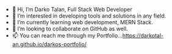 - 👋 Hi, I’m Darko Talan, Full Stack Web Developer
- 👀 I’m interested in developing tools and solutions in any field. 
- 🌱 I’m currently learning web development, MERN Stack.
- 💞️ I’m looking to collaborate on GitHub as well.
- 📫 You can reach me through my Portfolio...https://darkotal-an.github.io/darkos-portfolio/

<!---
DarkoTal-an/DarkoTal-an is a ✨ special ✨ repository because its `README.md` (this file) appears on your GitHub profile.
You can click the Preview link to take a look at your changes.
--->

